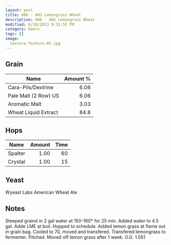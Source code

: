 ```yaml
---
layout: post
title: 006 - AHS Lemongrass Wheat
description: 006 - AHS Lemongrass Wheat
modified: 6/10/2013 9:31:55 PM
category: beers
tags: []
image:
  texture-feature-05.jpg
---
```



## Grain

| Name | Amount %|
| ---- | ------: |
| Cara-Pils/Dextrine | 6.06 
| Pale Malt (2 Row) US | 6.06 
| Aromatic Malt | 3.03 
| Wheat Liquid Extract | 84.8 

## Hops

| Name | Amount | Time |
| ---- | -----: | ---: |
| Spalter | 1.00 | 60 
| Crystal | 1.00 | 15 

## Yeast
Wyeast Labs American Wheat Ale

## Notes
Steeped graind in 2 gal water at 150-160\* for 25 min. Added water to 4.5 gal. Adde LME at boil. Hopped to schedule. Added lemon grass at flame out in grain bag. Cooled to 70, moved and transfered. Transfered lemongrass to fermenter. Pitched. Moved off lemon grass after 1 week.
O.G. 1.051
